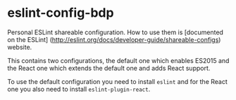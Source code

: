 # eslint-config-bdp

Personal ESLint shareable configuration. How to use them is [documented on the ESLint]
(http://eslint.org/docs/developer-guide/shareable-configs) website.

This contains two configurations, the default one which enables ES2015 and the React one which
extends the default one and adds React support.

To use the default configuration you need to install `eslint` and for the React one you also
need to install `eslint-plugin-react`.

